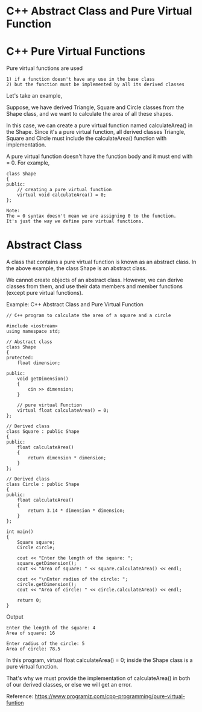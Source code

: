 # C++ Abstract Class and Pure Virtual Function

# C++ Pure Virtual Functions
Pure virtual functions are used

	1) if a function doesn't have any use in the base class
	2) but the function must be implemented by all its derived classes

Let's take an example,

Suppose, we have derived Triangle, Square and Circle classes from the Shape class, and we want to calculate the area of all these shapes.

In this case, we can create a pure virtual function named calculateArea() in the Shape. Since it's a pure virtual function, all derived classes Triangle, Square and Circle must include the calculateArea() function with implementation.

A pure virtual function doesn't have the function body and it must end with = 0. For example,

	class Shape
	{
	public:
		// creating a pure virtual function
		virtual void calculateArea() = 0;
	};

	Note: 
	The = 0 syntax doesn't mean we are assigning 0 to the function. 
	It's just the way we define pure virtual functions.

# Abstract Class

A class that contains a pure virtual function is known as an abstract class. In the above example, the class Shape is an abstract class.

We cannot create objects of an abstract class. However, we can derive classes from them, and use their data members and member functions (except pure virtual functions).

Example: C++ Abstract Class and Pure Virtual Function

	// C++ program to calculate the area of a square and a circle

	#include <iostream>
	using namespace std;

	// Abstract class
	class Shape
	{
	protected:
		float dimension;

	public:
		void getDimension()
		{
			cin >> dimension;
		}

		// pure virtual Function
		virtual float calculateArea() = 0;
	};

	// Derived class
	class Square : public Shape
	{
	public:
		float calculateArea()
		{
			return dimension * dimension;
		}
	};

	// Derived class
	class Circle : public Shape
	{
	public:
		float calculateArea()
		{
			return 3.14 * dimension * dimension;
		}
	};

	int main()
	{
		Square square;
		Circle circle;

		cout << "Enter the length of the square: ";
		square.getDimension();
		cout << "Area of square: " << square.calculateArea() << endl;

		cout << "\nEnter radius of the circle: ";
		circle.getDimension();
		cout << "Area of circle: " << circle.calculateArea() << endl;

		return 0;
	}


Output

	Enter the length of the square: 4
	Area of square: 16

	Enter radius of the circle: 5
	Area of circle: 78.5

In this program, virtual float calculateArea() = 0; inside the Shape class is a pure virtual function.

That's why we must provide the implementation of calculateArea() in both of our derived classes, or else we will get an error.

Reference: https://www.programiz.com/cpp-programming/pure-virtual-funtion
